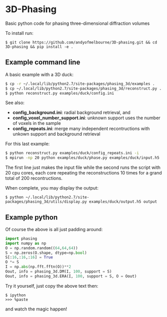 # 3D-Phasing
Basic python code for phasing three-dimensional diffraction volumes

To install run:
```
$ git clone https://github.com/andyofmelbourne/3D-phasing.git && cd 3D-phasing && pip install -e .
```

## Example command line
A basic example with a 3D duck:
```bash
$ cp -r ~/.local/lib/python2.7/site-packages/phasing_3d/examples .
$ cp ~/.local/lib/python2.7/site-packages/phasing_3d/reconstruct.py .
$ python reconstruct.py examples/duck/config.ini
```

See also: 
- **config_background.ini**: radial background retrieval, and 
- **config_voxel_number_support.ini**: unknown support uses the number of voxels in the sample
- **config_repeats.ini**: merge many independent recontructions with unkown support and background retrieval

For this last example:
```bash
$ python reconstruct.py examples/duck/config_repeats.ini -i     
$ mpirun -np 20 python examples/duck/phase.py examples/duck/input.h5     
```  
The first line just makes the input file while the second runs the script with 20 cpu cores, each core repeating the reconstructions 10 times for a grand total of 200 recontructions. 

When complete, you may display the output:
```
$ python ~/.local/lib/python2.7/site-packages/phasing_3d/utils/display.py examples/duck/output.h5 output
```

## Example python 
Of course the above is all just padding around:
```python
import phasing
import numpy as np
O = np.random.random((64,64,64))
S = np.zeros(O.shape, dtype=np.bool)
S[:16,:16,:16] = True
O *= S
I = np.abs(np.fft.fftn(O))**2
Oout, info = phasing_3d.DM(I, 100, support = S)
Oout, info = phasing_3d.ERA(I, 100, support = S, O = Oout)
```

Try it yourself, just copy the above text then:
```
$ ipython
>>> %paste
```
and watch the magic happen!
